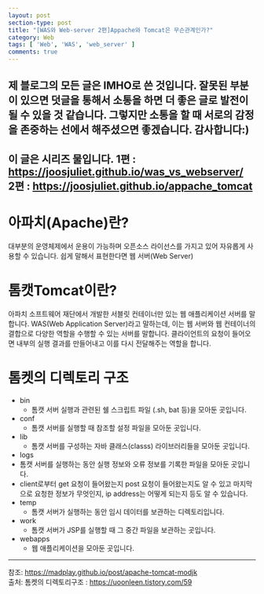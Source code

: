 ```yaml
---
layout: post
section-type: post
title: "[WAS와 Web-server 2편]Appache와 Tomcat은 무슨관계인가?"
category: Web
tags: [ 'Web', 'WAS', 'web_server' ]
comments: true
---
```

제 블로그의 모든 글은 IMHO로 쓴 것입니다.
잘못된 부분이 있으면 덧글을 통해서 소통을 하면 더 좋은 글로 발전이 될 수 있을 것 같습니다.
그렇지만 소통을 할 때 서로의 감정을 존중하는 선에서 해주셨으면 좋겠습니다.
감사합니다:)
---

이 글은 시리즈 물입니다.
1편 : https://joosjuliet.github.io/was_vs_webserver/  
2편 : https://joosjuliet.github.io/appache_tomcat  
---

# 아파치(Apache)란?
대부분의 운영체제에서 운용이 가능하며 오픈소스 라이선스를 가지고 있어 자유롭게 사용할 수 있습니다. 쉽게 말해서 표현한다면 웹 서버(Web Server)

# 톰캣Tomcat이란?
아파치 소프트웨어 재단에서 개발한 서블릿 컨테이너만 있는 웹 애플리케이션 서버를 말합니다.
WAS(Web Application Server)라고 말하는데, 이는 웹 서버와 웹 컨테이너의 결합으로 다양한 역할을 수행할 수 있는 서버를 말합니다.
클라이언트의 요청이 들어오면 내부의 실행 결과를 만들어내고 이를 다시 전달해주는 역할을 합니다.

# 톰켓의 디렉토리 구조
- bin
  - 톰캣 서버 실행과 관련된 쉘 스크립트 파일 (.sh, bat 등)을 모아둔 곳입니다.
- conf
  - 톰캣 서버를 실행할 때 참조할 설정 파일을 모아둔 곳입니다.
- lib
  - 톰캣 서버를 구성하는 자바 클래스(classs) 라이브러리들을 모아둔 곳입니다.
- logs
 - 톰캣 서버를 실행하는 동안 실행 정보와 오류 정보를 기록한 파일을 모아둔 곳입니다.
 - client로부터 get 요청이 들어왔는지 post 요청이 들어왔는지도 알 수 있고 마지막으로 요청한 정보가 무엇인지, ip address는 어떻게 되는지 등도 알 수 있습니다.
- temp
  - 톰캣 서버가 실행하는 동안 임시 데이터를 보관하는 디렉토리입니다.
- work
  - 톰캣 서버가 JSP를 실행할 때 그 중간 파일을 보관하는 곳입니다.
- webapps
  - 웹 애플리케이션을 모아둔 곳입니다.

---
참조:
https://madplay.github.io/post/apache-tomcat-modjk   
출처:
톰켓의 디렉토리구조 : https://uoonleen.tistory.com/59
